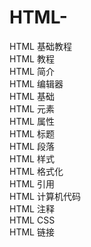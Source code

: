 # HTML-
HTML 基础教程  
HTML 教程  
HTML 简介  
HTML 编辑器  
HTML 基础  
HTML 元素  
HTML 属性  
HTML 标题  
HTML 段落  
HTML 样式  
HTML 格式化  
HTML 引用  
HTML 计算机代码  
HTML 注释  
HTML CSS  
HTML 链接  
